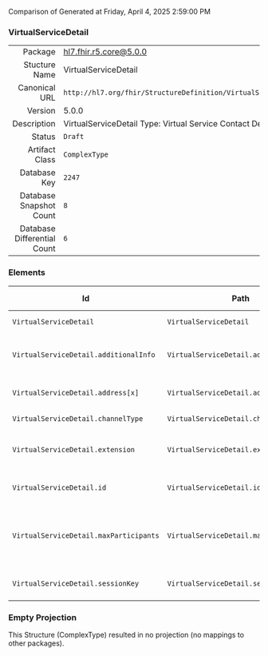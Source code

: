 Comparison of 
Generated at Friday, April 4, 2025 2:59:00 PM

### VirtualServiceDetail

|      |     |
| ---: | --- |
| Package | hl7.fhir.r5.core@5.0.0 |
| Stucture Name | VirtualServiceDetail |
| Canonical URL | `http://hl7.org/fhir/StructureDefinition/VirtualServiceDetail` |
| Version | 5.0.0 |
| Description | VirtualServiceDetail Type: Virtual Service Contact Details. |
| Status | `Draft` |
| Artifact Class | `ComplexType` |
| Database Key | `2247` |
| Database Snapshot Count | `8` |
| Database Differential Count | `6` |

### Elements

| Id | Path | Name | Base Path | Short | Cardinality | Collated Type | Binding Strength | Binding Value Set |
| -- | ---- | ---- | --------- | ----- | ----------- | ------------- | ---------------- | ----------------- |
| `VirtualServiceDetail` | `VirtualServiceDetail` | `VirtualServiceDetail` | VirtualServiceDetail | Virtual Service Contact Details | 0..* | VirtualServiceDetail |  |  |
| `VirtualServiceDetail.additionalInfo` | `VirtualServiceDetail.additionalInfo` | `additionalInfo` | VirtualServiceDetail.additionalInfo | Address to see alternative connection details | 0..* | url |  |  |
| `VirtualServiceDetail.address[x]` | `VirtualServiceDetail.address[x]` | `address[x]` | VirtualServiceDetail.address[x] | Contact address/number | 0..1 | ContactPoint, ExtendedContactDetail, string, url |  |  |
| `VirtualServiceDetail.channelType` | `VirtualServiceDetail.channelType` | `channelType` | VirtualServiceDetail.channelType | Channel Type | 0..1 | Coding | `Example` | `http://hl7.org/fhir/ValueSet/virtual-service-type` |
| `VirtualServiceDetail.extension` | `VirtualServiceDetail.extension` | `extension` | Element.extension | Additional content defined by implementations | 0..* | Extension |  |  |
| `VirtualServiceDetail.id` | `VirtualServiceDetail.id` | `id` | Element.id | Unique id for inter-element referencing | 0..1 | id |  |  |
| `VirtualServiceDetail.maxParticipants` | `VirtualServiceDetail.maxParticipants` | `maxParticipants` | VirtualServiceDetail.maxParticipants | Maximum number of participants supported by the virtual service | 0..1 | positiveInt |  |  |
| `VirtualServiceDetail.sessionKey` | `VirtualServiceDetail.sessionKey` | `sessionKey` | VirtualServiceDetail.sessionKey | Session Key required by the virtual service | 0..1 | string |  |  |
### Empty Projection

This Structure (ComplexType) resulted in no projection (no mappings to other packages).

